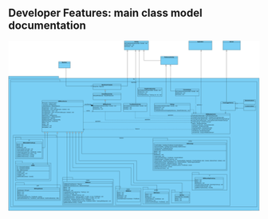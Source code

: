 ## Developer Features: main class model documentation

<img src="./MainClassModel.png" width="950" />